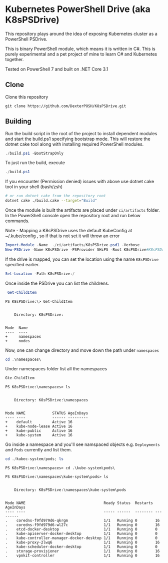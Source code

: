 # Kubernetes PowerShell Drive (aka K8sPSDrive)

This repository plays around the idea of exposing Kubernetes cluster as a PowerShell PSDrive.

This is binary PowerShell module, which means it is written in C#.
This is purely experimental and a pet project of mine to learn C# and Kubernetes together.

Tested on PowerShell 7 and built on .NET Core 3.1

## Clone

Clone this repository

    git clone https://github.com/DexterPOSH/K8sPSDrive.git

## Building

Run the build script in the root of the project to install dependent modules and start the build.ps1 specifying bootstrap mode.
This will restore the dotnet cake tool along with installing required PowerShell modules.

```powershell
./build.ps1 -BootStrapOnly
```

To just run the build, execute 

```powershell  
./build.ps1 
```

If you encounter (Permission denied) issues with above use dotnet cake tool in your shell (bash/zsh)

```bash
# or run dotnet cake from the repository root
dotnet cake ./build.cake --target="Build"
```

Once the module is built the artifacts are placed under `ci/artifacts` folder.
In the PowerShell console open the repository root and run below commands.


Note - Mapping a K8sPSDrive uses the default KubeConfig at ~/.kube/config , so if that is not set it will throw an error

```powershell
Import-Module -Name  ./ci/artifacts/K8sPSDrive.psd1 -Verbose
New-PSDrive -Name K8sPSDrive -PSProvider SHiPS -Root K8sPSDrive#K8sPSDrive.Root
```

If the drive is mapped, you can set the location  using the name `K8sPSDrive` specified earlier.

```powershell
Set-Location -Path K8sPSDrive:/
```

Once inside the PSDrive you can list the childrens.

```powershell
 Get-ChildItem
```

```Output
PS K8sPSDrive:\> Get-ChildItem


    Directory: K8sPSDrive:


Mode  Name
----  ----
+     namespaces
+     nodes
```

Now, one can change directory and move down the path under `namespaces`

```powershell
cd .\namespaces\
```

Under namespaces folder list all the namespaces

```powershell
Gte-ChildItem
```

```output
PS K8sPSDrive:\namespaces> ls


    Directory: K8sPSDrive:\namespaces


Mode NAME            STATUS AgeInDays
---- ----            ------ ---------
+    default         Active 16
+    kube-node-lease Active 16
+    kube-public     Active 16
+    kube-system     Active 16
```

Go inside a namespace and you'll see namspaced objects e.g. `Deployments` and `Pods` currently and list them.

```powershell
cd ./kubec-system/pods; ls
```

```output
PS K8sPSDrive:\namespaces> cd .\kube-system\pods\

PS K8sPSDrive:\namespaces\kube-system\pods> ls


    Directory: K8sPSDrive:\namespaces\kube-system\pods


Mode NAME                                   Ready Status  Restarts AgeInDays
---- ----                                   ----- ------  -------- ---------
.    coredns-f9fd979d6-qkrgm                1/1   Running 0        16
.    coredns-f9fd979d6-wl27c                1/1   Running 0        16
.    etcd-docker-desktop                    1/1   Running 0        0
.    kube-apiserver-docker-desktop          1/1   Running 0        0
.    kube-controller-manager-docker-desktop 1/1   Running 0        0
.    kube-proxy-2lwq6                       1/1   Running 0        16
.    kube-scheduler-docker-desktop          1/1   Running 0        0
.    storage-provisioner                    1/1   Running 0        16
.    vpnkit-controller                      1/1   Running 0        16
```